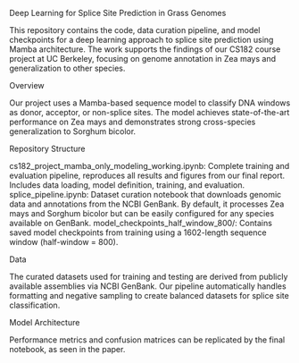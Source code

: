 Deep Learning for Splice Site Prediction in Grass Genomes

This repository contains the code, data curation pipeline, and model checkpoints for a deep learning approach to splice site prediction using Mamba architecture. The work supports the findings of our CS182 course project at UC Berkeley, focusing on genome annotation in Zea mays and generalization to other species.

Overview

Our project uses a Mamba-based sequence model to classify DNA windows as donor, acceptor, or non-splice sites. The model achieves state-of-the-art performance on Zea mays and demonstrates strong cross-species generalization to Sorghum bicolor.

Repository Structure

cs182_project_mamba_only_modeling_working.ipynb:
Complete training and evaluation pipeline, reproduces all results and figures from our final report. Includes data loading, model definition, training, and evaluation.
splice_pipeline.ipynb:
Dataset curation notebook that downloads genomic data and annotations from the NCBI GenBank. By default, it processes Zea mays and Sorghum bicolor but can be easily configured for any species available on GenBank.
model_checkpoints_half_window_800/:
Contains saved model checkpoints from training using a 1602-length sequence window (half-window = 800).

Data

The curated datasets used for training and testing are derived from publicly available assemblies via NCBI GenBank. Our pipeline automatically handles formatting and negative sampling to create balanced datasets for splice site classification.

Model Architecture

Performance metrics and confusion matrices can be replicated by the final notebook, as seen in the paper.
